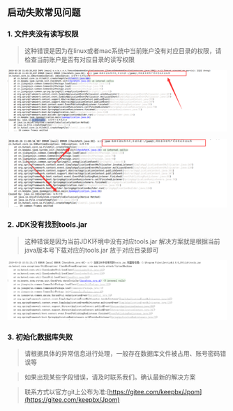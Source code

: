 ## 启动失败常见问题

### 1.  文件夹没有读写权限

> 这种错误是因为在linux或者mac系统中当前账户没有对应目录的权限，请检查当前账户是否有对应目录的读写权限

![输入图片说明](../images/path_error.png "屏幕截图.png")


![输入图片说明](../images/path_io.png "屏幕截图.png")

### 2. JDK没有找到tools.jar
 
> 这种错误是因为当前JDK环境中没有对应tools.jar 解决方案就是根据当前java版本号下载对应的tools.jar 放于对应目录即可
  
 ![输入图片说明](../images/jdk_tool.png "屏幕截图.png")
 
### 3. 初始化数据库失败

> 请根据具体的异常信息进行处理，一般存在数据库文件被占用、账号密码错误等

> 如果出现某些字段错误，请及时联系我们。确认最新的解决方案

> 联系方式以官方git上公布为准:[https://gitee.com/keepbx/Jpom](https://gitee.com/keepbx/Jpom)
       
